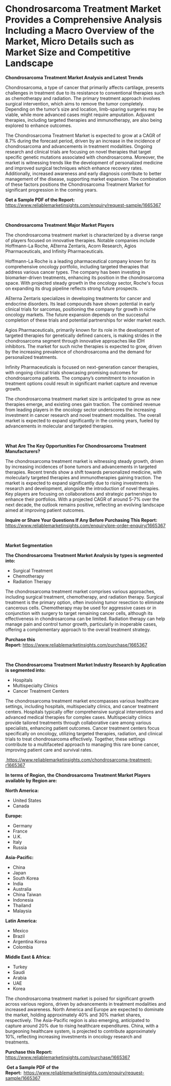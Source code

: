 <p><h1>Chondrosarcoma Treatment Market Provides a Comprehensive Analysis Including a Macro Overview of the Market, Micro Details such as Market Size and Competitive Landscape</h1></p><p><strong>Chondrosarcoma Treatment Market Analysis and Latest Trends</strong></p>
<p><p>Chondrosarcoma, a type of cancer that primarily affects cartilage, presents challenges in treatment due to its resistance to conventional therapies such as chemotherapy and radiation. The primary treatment approach involves surgical intervention, which aims to remove the tumor completely. Depending on the tumor’s size and location, limb-sparing surgeries may be viable, while more advanced cases might require amputation. Adjuvant therapies, including targeted therapies and immunotherapy, are also being explored to enhance outcomes.</p><p>The Chondrosarcoma Treatment Market is expected to grow at a CAGR of 8.7% during the forecast period, driven by an increase in the incidence of chondrosarcoma and advancements in treatment modalities. Ongoing research and clinical trials are focusing on novel therapies that target specific genetic mutations associated with chondrosarcoma. Moreover, the market is witnessing trends like the development of personalized medicine and improved surgical techniques which enhance recovery rates. Additionally, increased awareness and early diagnosis contribute to better management of the disease, supporting market expansion. The combination of these factors positions the Chondrosarcoma Treatment Market for significant progression in the coming years.</p></p>
<p><strong>Get a Sample PDF of the Report:&nbsp;</strong> <a href="https://www.reliablemarketinsights.com/enquiry/request-sample/1665367?utm_campaign=3059&utm_medium=2&utm_source=Github&utm_content=ia&utm_term=12042025&utm_id=chondrosarcoma-treatment">https://www.reliablemarketinsights.com/enquiry/request-sample/1665367</a></p>
<p>&nbsp;</p>
<p><strong>Chondrosarcoma Treatment Major Market Players</strong></p>
<p><p>The chondrosarcoma treatment market is characterized by a diverse range of players focused on innovative therapies. Notable companies include Hoffmann-La Roche, AEterna Zentaris, Acorn Research, Agios Pharmaceuticals, and Infinity Pharmaceuticals.</p><p>Hoffmann-La Roche is a leading pharmaceutical company known for its comprehensive oncology portfolio, including targeted therapies that address various cancer types. The company has been investing in biomarker-driven treatments, enhancing its position in the chondrosarcoma space. With projected steady growth in the oncology sector, Roche's focus on expanding its drug pipeline reflects strong future prospects.</p><p>AEterna Zentaris specializes in developing treatments for cancer and endocrine disorders. Its lead compounds have shown potential in early clinical trials for sarcomas, positioning the company for growth in niche oncology markets. The future expansion depends on the successful completion of these trials and potential partnerships for wider market reach.</p><p>Agios Pharmaceuticals, primarily known for its role in the development of targeted therapies for genetically defined cancers, is making strides in the chondrosarcoma segment through innovative approaches like IDH inhibitors. The market for such niche therapies is expected to grow, driven by the increasing prevalence of chondrosarcoma and the demand for personalized treatments.</p><p>Infinity Pharmaceuticals is focused on next-generation cancer therapies, with ongoing clinical trials showcasing promising outcomes for chondrosarcoma patients. The company’s commitment to innovation in treatment options could result in significant market capture and revenue growth.</p><p>The chondrosarcoma treatment market size is anticipated to grow as new therapies emerge, and existing ones gain traction. The combined revenue from leading players in the oncology sector underscores the increasing investment in cancer research and novel treatment modalities. The overall market is expected to expand significantly in the coming years, fueled by advancements in molecular and targeted therapies.</p></p>
<p>&nbsp;</p>
<p><strong>What Are The Key Opportunities For Chondrosarcoma Treatment Manufacturers?</strong></p>
<p><p>The chondrosarcoma treatment market is witnessing steady growth, driven by increasing incidences of bone tumors and advancements in targeted therapies. Recent trends show a shift towards personalized medicine, with molecularly targeted therapies and immunotherapies gaining traction. The market is expected to expand significantly due to rising investments in research and development, alongside the introduction of novel therapies. Key players are focusing on collaborations and strategic partnerships to enhance their portfolios. With a projected CAGR of around 5-7% over the next decade, the outlook remains positive, reflecting an evolving landscape aimed at improving patient outcomes.</p></p>
<p><strong>Inquire or Share Your Questions If Any Before Purchasing This Report:</strong> <a href="https://www.reliablemarketinsights.com/enquiry/pre-order-enquiry/1665367?utm_campaign=3059&utm_medium=2&utm_source=Github&utm_content=ia&utm_term=12042025&utm_id=chondrosarcoma-treatment">https://www.reliablemarketinsights.com/enquiry/pre-order-enquiry/1665367</a></p>
<p>&nbsp;</p>
<p><strong>Market Segmentation</strong></p>
<p><strong>The Chondrosarcoma Treatment Market Analysis by types is segmented into:</strong></p>
<p><ul><li>Surgical Treatment</li><li>Chemotherapy</li><li>Radiation Therapy</li></ul></p>
<p><p>The chondrosarcoma treatment market comprises various approaches, including surgical treatment, chemotherapy, and radiation therapy. Surgical treatment is the primary option, often involving tumor resection to eliminate cancerous cells. Chemotherapy may be used for aggressive cases or in conjunction with surgery to target remaining cancer cells, although its effectiveness in chondrosarcoma can be limited. Radiation therapy can help manage pain and control tumor growth, particularly in inoperable cases, offering a complementary approach to the overall treatment strategy.</p></p>
<p><strong>Purchase this Report:&nbsp;</strong><a href="https://www.reliablemarketinsights.com/purchase/1665367?utm_campaign=3059&utm_medium=2&utm_source=Github&utm_content=ia&utm_term=12042025&utm_id=chondrosarcoma-treatment">https://www.reliablemarketinsights.com/purchase/1665367</a></p>
<p>&nbsp;</p>
<p><strong>The Chondrosarcoma Treatment Market Industry Research by Application is segmented into:</strong></p>
<p><ul><li>Hospitals</li><li>Multispecialty Clinics</li><li>Cancer Treatment Centers</li></ul></p>
<p><p>The chondrosarcoma treatment market encompasses various healthcare settings, including hospitals, multispecialty clinics, and cancer treatment centers. Hospitals typically offer comprehensive surgical interventions and advanced medical therapies for complex cases. Multispecialty clinics provide tailored treatments through collaborative care among various specialists, enhancing patient outcomes. Cancer treatment centers focus specifically on oncology, utilizing targeted therapies, radiation, and clinical trials to treat chondrosarcoma effectively. Together, these settings contribute to a multifaceted approach to managing this rare bone cancer, improving patient care and survival rates.</p></p>
<p><a href="https://www.reliablemarketinsights.com/chondrosarcoma-treatment-r1665367?utm_campaign=3059&utm_medium=2&utm_source=Github&utm_content=ia&utm_term=12042025&utm_id=chondrosarcoma-treatment">&nbsp;https://www.reliablemarketinsights.com/chondrosarcoma-treatment-r1665367</a></p>
<p><strong>In terms of Region, the Chondrosarcoma Treatment Market Players available by Region are:</strong></p>
<p>
    <p> <strong> North America: </strong>
        <ul>
            <li>United States</li>
            <li>Canada</li>
        </ul>
        </p> 
    <p> <strong> Europe: </strong>
        <ul>
            <li>Germany</li>
            <li>France</li>
            <li>U.K.</li>
            <li>Italy</li>
            <li>Russia</li>
        </ul>
        </p> 
    <p> <strong> Asia-Pacific: </strong>
        <ul>
            <li>China</li>
            <li>Japan</li>
            <li>South Korea</li>
            <li>India</li>
            <li>Australia</li>
            <li>China Taiwan</li>
            <li>Indonesia</li>
            <li>Thailand</li>
            <li>Malaysia</li>
        </ul>
        </p> 
    <p> <strong> Latin America: </strong>
        <ul>
            <li>Mexico</li>
            <li>Brazil</li>
            <li>Argentina Korea</li>
            <li>Colombia</li>
        </ul>
        </p> 
    <p> <strong> Middle East & Africa: </strong>
        <ul>
            <li>Turkey</li>
            <li>Saudi</li>
            <li>Arabia</li>
            <li>UAE</li>
            <li>Korea</li>
        </ul>
    </p>
    </p>
<p><p>The chondrosarcoma treatment market is poised for significant growth across various regions, driven by advancements in treatment modalities and increased awareness. North America and Europe are expected to dominate the market, holding approximately 40% and 30% market shares, respectively. The Asia-Pacific region is also emerging, anticipated to capture around 20% due to rising healthcare expenditures. China, with a burgeoning healthcare system, is projected to contribute approximately 10%, reflecting increasing investments in oncology research and treatments.</p></p>
<p><strong>Purchase this Report: </strong><a href="https://www.reliablemarketinsights.com/purchase/1665367?utm_campaign=3059&utm_medium=2&utm_source=Github&utm_content=ia&utm_term=12042025&utm_id=chondrosarcoma-treatment">https://www.reliablemarketinsights.com/purchase/1665367</a></p>
<p>&nbsp;<strong>Get a Sample PDF of the Report:&nbsp;&nbsp;</strong><a href="https://www.reliablemarketinsights.com/enquiry/request-sample/1665367?utm_campaign=3059&utm_medium=2&utm_source=Github&utm_content=ia&utm_term=12042025&utm_id=chondrosarcoma-treatment">https://www.reliablemarketinsights.com/enquiry/request-sample/1665367</a></p>
<p><strong></strong></p>
<p><p></p><p></p><p></p></p>